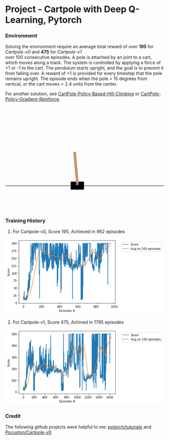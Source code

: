 # Project -  Cartpole with Deep Q-Learning,  Pytorch

### Environment

Solving the environment require an average total reward of over **195** for _Cartpole-v0_  and **475** for _Cartpole-v1_    
over 100 consecutive episodes. A pole is attached by an joint to a cart, which moves along a track. The system is controlled by applying a force of +1 or -1 to the cart. The pendulum starts upright, and the goal is to prevent it from falling over. A reward of +1 is provided for every timestep that the pole remains upright. The episode ends when the pole > 15 degrees from vertical, or the cart moves > 2.4 units from the center.

For another solution, see [CartPole-Policy-Based-Hill-Climbing](https://github.com/Rafael1s/Deep-Reinforcement-Learning-Udacity/tree/master/CartPole-Policy-Based-Hill-Climbing) or [CartPole-Policy-Gradient-Reinforce](https://github.com/Rafael1s/Deep-Reinforcement-Learning-Udacity/tree/master/CartPole-Policy-Gradient-Reinforce).

![](images/gif_cartpole.gif)

### Training History

1.  For Cartpole-v0, Score 195, Achieved in 962 episodes   

![](images/plot_v0_962epis.png)

2.  For Cartpole-v1, Score 475, Achived in 1795 episodes   
     
![](images/plot_v1_1620epis.png)

### Credit
The following github projects were helpful to me:  [pytorch/tutorials](https://github.com/pytorch/tutorials/blob/master/intermediate_source/reinforcement_q_learning.py)  and  [Pocuston/Cartpole-v0](https://gist.github.com/Pocuston/13f1a7786648e1e2ff95bfad02a51521)




